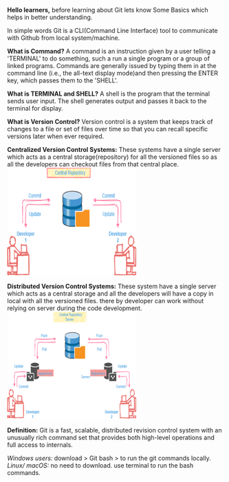 
 <b>Hello learners,</b> before learning about Git lets know Some Basics which helps in better understanding.

In simple words Git is a CLI(Command Line Interface) tool to communicate with Github from local system/machine.  

<b>What is Command?</b>
            A command is an instruction given by a user telling a 'TERMINAL' to do something, such a run a single program or a group of linked programs. Commands are generally issued by typing them in at the command line (i.e., the all-text display mode)and then pressing the ENTER key, which passes them to the 'SHELL'.

<b>What is TERMINAL and SHELL?</b>
           A shell is the program that the terminal sends user input. The shell generates output and passes it back to the terminal for display.

<b>What is Version Control?</b> 
Version control is a system that keeps track of changes to a file or set of files over time so that you can recall specific versions later when ever required. 

<b>Centralized Version Control Systems:</b>
These systems have a single server which acts as a central storage(repository) for all the versioned files so as all the developers can checkout files from that central place.
<img alt="Git" src="./Images/cvcs.png" height="250" width="300">

											

<b>Distributed Version Control Systems:</b>
These system have a single server which acts as a central storage and all the developers will have a copy in local with all the versioned files.
there by developer can work without relying on server during the  code development.
<img alt="Git" src="./Images/dvcs.png" height="250" width="300">									


<b>Definition:</b>
         Git is a fast, scalable, distributed revision control system with an unusually rich command set that provides both high-level operations and full access to internals.

<i>Windows users:</i> download > Git bash > to run the git commands locally.
<i>Linux/ macOS:</i> no need to download. use terminal to run the bash commands.
